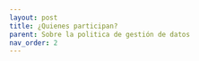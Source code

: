 ```yaml
---
layout: post
title: ¿Quienes participan?
parent: Sobre la politica de gestión de datos
nav_order: 2
---
```

